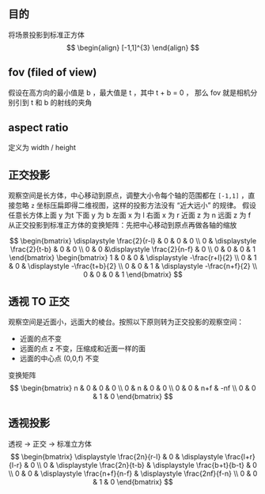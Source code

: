 ## 目的

将场景投影到标准正方体
$$
\begin{align}
[-1,1]^{3}
\end{align}
$$


## fov (filed of view)

假设在高方向的最小值是 b ，最大值是 t ，其中 t + b = 0 ， 那么 fov 就是相机分别引到 t 和 b 的射线的夹角

## aspect ratio

定义为 width / height


## 正交投影

观察空间是长方体，中心移动到原点，调整大小令每个轴的范围都在 `[-1,1]` ，直接忽略 `z` 坐标压扁即得二维视图，这样的投影方法没有 “近大远小” 的规律。
假设任意长方体上面 y 为t 下面 y 为 b 左面 x 为 l 右面 x 为 r 近面 z 为 n 远面 z 为 f  从正交投影到标准正方体的变换矩阵：先把中心移动到原点再做各轴的缩放

$$
\begin{bmatrix}
\displaystyle \frac{2}{r-l} & 0 & 0 & 0 \\
0 & \displaystyle \frac{2}{t-b} & 0 & 0 \\
0 & 0 &\displaystyle \frac{2}{n-f} & 0 \\
0 & 0 & 0 & 1 
\end{bmatrix} \begin{bmatrix}
1 & 0 & 0 & \displaystyle -\frac{r+l}{2} \\
0 & 1 & 0 & \displaystyle -\frac{t+b}{2} \\
0 & 0 & 1 & \displaystyle  -\frac{n+f}{2}  \\
0 & 0 & 0 & 1
\end{bmatrix}
$$




## 透视 TO 正交

观察空间是近面小，远面大的棱台。按照以下原则转为正交投影的观察空间：
- 近面的点不变
- 远面的点 z 不变，压缩成和近面一样的面
- 远面的中心点 (0,0,f) 不变

变换矩阵
$$
\begin{bmatrix}
n & 0 & 0 & 0 \\
0 & n & 0 & 0 \\
0 & 0 & n+f & -nf \\
0 & 0 & 1 & 0
\end{bmatrix}
$$

## 透视投影

透视 -> 正交 -> 标准立方体
$$
\begin{bmatrix}
\displaystyle \frac{2n}{r-l} & 0 & \displaystyle \frac{l+r}{l-r} & 0 \\
0 & \displaystyle \frac{2n}{t-b} & \displaystyle \frac{b+t}{b-t} & 0 \\
0 & 0 & \displaystyle \frac{n+f}{n-f} & \displaystyle \frac{2nf}{f-n} \\
0 & 0 & 1 & 0
\end{bmatrix}
$$